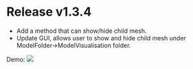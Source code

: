 # Release v1.3.4

- Add a method that can show/hide child mesh.
- Update GUI, allows user to show and hide child mesh under ModelFolder->ModelVisualisation folder.

Demo:
![](../_static/images/release_1.3.4_show:hide.gif)
